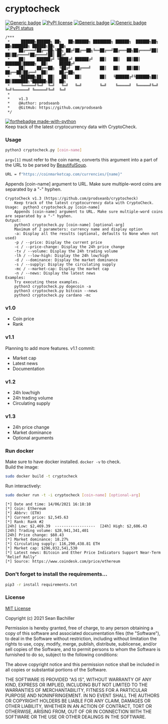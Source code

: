 # cryptocheck
[![Generic badge](https://img.shields.io/badge/fork-🔱-<COLOR>.svg)](https://github.com/prodseanb/cryptocheck/fork)
[![PyPI license](https://img.shields.io/pypi/l/ansicolortags.svg)](https://github.com/prodseanb/cryptocheck/blob/master/LICENSE)
[![Generic badge](https://img.shields.io/badge/follow-LinkedIn-<COLOR>.svg)](https://www.linkedin.com/in/sean-bachiller-40b63417b/)
[![Generic badge](https://img.shields.io/badge/follow-Twitter-<COLOR>.svg)](https://twitter.com/prodseanb)
[![PyPI status](https://img.shields.io/pypi/status/ansicolortags.svg)](https://github.com/prodseanb/cryptocheck/blob/master/cryptocheck.py)
<br />
```
/***
 *     ██████╗██████╗ ██╗   ██╗██████╗ ████████╗ ██████╗  ██████╗██╗  ██╗███████╗ ██████╗██╗  ██╗
 *    ██╔════╝██╔══██╗╚██╗ ██╔╝██╔══██╗╚══██╔══╝██╔═══██╗██╔════╝██║  ██║██╔════╝██╔════╝██║ ██╔╝
 *    ██║     ██████╔╝ ╚████╔╝ ██████╔╝   ██║   ██║   ██║██║     ███████║█████╗  ██║     █████╔╝ 
 *    ██║     ██╔══██╗  ╚██╔╝  ██╔═══╝    ██║   ██║   ██║██║     ██╔══██║██╔══╝  ██║     ██╔═██╗ 
 *    ╚██████╗██║  ██║   ██║   ██║        ██║   ╚██████╔╝╚██████╗██║  ██║███████╗╚██████╗██║  ██╗
 *     ╚═════╝╚═╝  ╚═╝   ╚═╝   ╚═╝        ╚═╝    ╚═════╝  ╚═════╝╚═╝  ╚═╝╚══════╝ ╚═════╝╚═╝  ╚═╝
 *
 *    v1.3      
 *    @Author: prodseanb
 *    @GitHub: https://github.com/prodseanb
 */
```
[![forthebadge made-with-python](http://ForTheBadge.com/images/badges/made-with-python.svg)](https://www.python.org/) <br />
Keep track of the latest cryptocurrency data with CryptoCheck.
### Usage
```bash
python3 cryptocheck.py [coin-name]
```
`argv[1]` must refer to the coin name, converts this argument into a part of the URL to be parsed by [BeautifulSoup](https://pypi.org/project/beautifulsoup4/).
```bash
URL = f"https://coinmarketcap.com/currencies/{name}"
```
Appends [coin-name] argument to URL. Make sure multiple-word coins are separated by a "-" hyphen.
```
CryptoCheck v1.3 (https://github.com/prodseanb/cryptocheck)
    Keep track of the latest cryptocurrency data with CryptoCheck.
Usage:  python3 cryptocheck.py [coin-name]
    Appends [coin-name] argument to URL. Make sure multiple-word coins are separated by a "-" hyphen.
Output:
    python3 cryptocheck.py [coin-name] [optional-arg]
    Maximum of 2 parameters: currency name and display option
    -a: Display all the results (optional, defaults to None when not used)
    -p / --price: Display the current price
    -c / --price-change: Display the 24h price change
    -tv / --volume: Display the 24h trading volume
    -lh / --low-high: Display the 24h low/high
    -d / --dominance: Display the market dominance
    -s / --supply: Display the circulating supply
    -mc / --market-cap: Display the market cap
    -n / --news: Display the latest news
Examples:
    Try executing these examples.   
    python3 cryptocheck.py dogecoin -a
    python3 cryptocheck.py bitcoin --news
    python3 cryptocheck.py cardano -mc
```
### v1.0
- Coin price
- Rank
### v1.1
Planning to add more features. v1.1 commit:
- Market cap
- Latest news  
- Documentation
### v1.2
- 24h low/high
- 24h trading volume
- Circulating supply
### v1.3
- 24h price change
- Market dominance
- Optional arguments
### Run docker
Make sure to have docker installed. `docker -v` to check.<br />
Build the image: 
```bash
sudo docker build -t cryptocheck
```
Run interactively:
```bash
sudo docker run -t -i cryptocheck [coin-name] [optional-arg]
```
```
[*] Date and time: 14/06/2021 16:18:10
[*] Coin: Ethereum
[*] Abbrv: (ETH)
[*] Current price: $2,545.63
[*] Rank: Rank #2
[24h] Low: $2,469.39  ------------------  [24h] High: $2,606.43
[24h] Trading volume: $28,941,341,401
[24h] Price change: $60.43
[*] Market dominance: 18.27%
[*] Circulating supply: 116,290,438.81 ETH
[*] Market cap: $296,032,541,530
[*] Latest news: Bitcoin and Ether Price Indicators Support Near-Term ‘Relief Rally’ 
[*] Source: https://www.coindesk.com/price/ethereum
```
### Don't forget to install the requirements...
```bash
pip3 -r install requirements.txt
```
### License
[MIT License](https://github.com/prodseanb/cryptocheck/blob/master/LICENSE)

Copyright (c) 2021 Sean Bachiller

Permission is hereby granted, free of charge, to any person obtaining a copy
of this software and associated documentation files (the "Software"), to deal
in the Software without restriction, including without limitation the rights
to use, copy, modify, merge, publish, distribute, sublicense, and/or sell
copies of the Software, and to permit persons to whom the Software is
furnished to do so, subject to the following conditions:

The above copyright notice and this permission notice shall be included in all
copies or substantial portions of the Software.

THE SOFTWARE IS PROVIDED "AS IS", WITHOUT WARRANTY OF ANY KIND, EXPRESS OR
IMPLIED, INCLUDING BUT NOT LIMITED TO THE WARRANTIES OF MERCHANTABILITY,
FITNESS FOR A PARTICULAR PURPOSE AND NONINFRINGEMENT. IN NO EVENT SHALL THE
AUTHORS OR COPYRIGHT HOLDERS BE LIABLE FOR ANY CLAIM, DAMAGES OR OTHER
LIABILITY, WHETHER IN AN ACTION OF CONTRACT, TORT OR OTHERWISE, ARISING FROM,
OUT OF OR IN CONNECTION WITH THE SOFTWARE OR THE USE OR OTHER DEALINGS IN THE
SOFTWARE.
